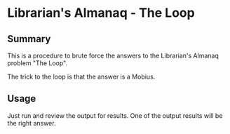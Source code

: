 # Librarian's Almanaq - The Loop

## Summary

This is a procedure to brute force the answers to the Librarian's Almanaq problem "The Loop".

The trick to the loop is that the answer is a Mobius.

## Usage

Just run and review the output for results. One of the output results will be the right answer.
